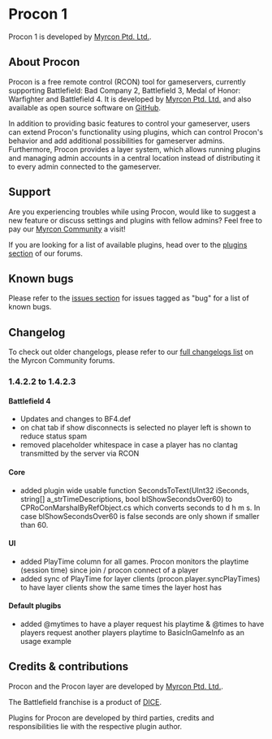 # Procon 1 #

Procon 1 is developed by [Myrcon Ptd. Ltd.](https://myrcon.com "Official homepage of Myrcon Ptd. Ltd.").

## About Procon ##
Procon is a free remote control (RCON) tool for gameservers, currently supporting Battlefield: Bad Company 2, Battlefield 3, Medal of Honor: Warfighter and Battlefield 4. It is developed by [Myrcon Ptd. Ltd.](https://myrcon.com "Official homepage of Myrcon Ptd. Ltd.") and also available as open source software on [GitHub](https://github.com/Myrcon/Procon-1 "Procon 1 on GitHub").

In addition to providing basic features to control your gameserver, users can extend Procon's functionality using plugins, which can control Procon's behavior and add additional possibilities for gameserver admins. Furthermore, Procon provides a layer system, which allows running plugins and managing admin accounts in a central location instead of distributing it to every admin connected to the gameserver.


## Support ##
Are you experiencing troubles while using Procon, would like to suggest a new feature or discuss settings and plugins with fellow admins? Feel free to pay our [Myrcon Community](https://forum.myrcon.com "Myrcon Community") a visit!

If you are looking for a list of available plugins, head over to the [plugins section](https://forum.myrcon.com/forumdisplay.php?13-Plugins "Procon 1 plugins") of our forums.


## Known bugs ##
Please refer to the [issues section](https://github.com/Myrcon/Procon-1/issues?labels=bug&page=1&state=open "List of known bugs for Procon 1") for issues tagged as "bug" for a list of known bugs.


## Changelog ##
To check out older changelogs, please refer to our [full changelogs list](https://forum.myrcon.com/showthread.php?240-Full-Change-Log "Full changelog of Procon 1") on the Myrcon Community forums.

### 1.4.2.2 to 1.4.2.3 ###
#### Battlefield 4 ####
- Updates and changes to BF4.def
- on chat tab if show disconnects is selected no player left is shown to reduce status spam
- removed placeholder whitespace in case a player has no clantag transmitted by the server via RCON

#### Core ####
- added plugin wide usable function SecondsToText(UInt32 iSeconds, string[] a_strTimeDescriptions, bool blShowSecondsOver60) to CPRoConMarshalByRefObject.cs
  which converts seconds to d h m s. In case blShowSecondsOver60 is false seconds are only shown if smaller than 60.

#### UI ####
- added PlayTime column for all games. Procon monitors the playtime (session time) since join / procon connect of a player
- added sync of PlayTime for layer clients (procon.player.syncPlayTimes) to have layer clients show the same times the layer host has

#### Default plugibs ####
- added @mytimes to have a player request his playtime & @times <playername> to have players request another players playtime to BasicInGameInfo as an usage example


## Credits & contributions ##
Procon and the Procon layer are developed by [Myrcon Ptd. Ltd.](https://myrcon.com "Official homepage of Myrcon Ptd. Ltd.").

The Battlefield franchise is a product of [DICE](http://dice.se "Digital Illusions Creative Entertainment AB").

Plugins for Procon are developed by third parties, credits and responsibilities lie with the respective plugin author.
